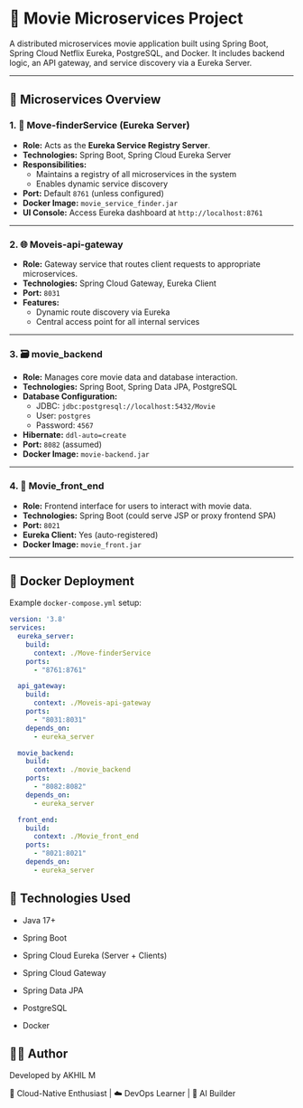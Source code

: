 # 🎥 Movie Microservices Project

A distributed microservices movie application built using Spring Boot, Spring Cloud Netflix Eureka, PostgreSQL, and Docker. It includes backend logic, an API gateway, and service discovery via a Eureka Server.

---

## 🧱 Microservices Overview

### 1. 🧭 Move-finderService (Eureka Server)
- **Role:** Acts as the **Eureka Service Registry Server**.
- **Technologies:** Spring Boot, Spring Cloud Eureka Server
- **Responsibilities:**
  - Maintains a registry of all microservices in the system
  - Enables dynamic service discovery
- **Port:** Default `8761` (unless configured)
- **Docker Image:** `movie_service_finder.jar`
- **UI Console:** Access Eureka dashboard at `http://localhost:8761`

---

### 2. 🌐 Moveis-api-gateway
- **Role:** Gateway service that routes client requests to appropriate microservices.
- **Technologies:** Spring Cloud Gateway, Eureka Client
- **Port:** `8031`
- **Features:**
  - Dynamic route discovery via Eureka
  - Central access point for all internal services

---

### 3. 🗃️ movie_backend
- **Role:** Manages core movie data and database interaction.
- **Technologies:** Spring Boot, Spring Data JPA, PostgreSQL
- **Database Configuration:**
  - JDBC: `jdbc:postgresql://localhost:5432/Movie`
  - User: `postgres`
  - Password: `4567`
- **Hibernate:** `ddl-auto=create`
- **Port:** `8082` (assumed)
- **Docker Image:** `movie-backend.jar`

---

### 4. 🎨 Movie_front_end
- **Role:** Frontend interface for users to interact with movie data.
- **Technologies:** Spring Boot (could serve JSP or proxy frontend SPA)
- **Port:** `8021`
- **Eureka Client:** Yes (auto-registered)
- **Docker Image:** `movie_front.jar`

---

## 🐳 Docker Deployment

Example `docker-compose.yml` setup:

```yaml
version: '3.8'
services:
  eureka_server:
    build:
      context: ./Move-finderService
    ports:
      - "8761:8761"

  api_gateway:
    build:
      context: ./Moveis-api-gateway
    ports:
      - "8031:8031"
    depends_on:
      - eureka_server

  movie_backend:
    build:
      context: ./movie_backend
    ports:
      - "8082:8082"
    depends_on:
      - eureka_server

  front_end:
    build:
      context: ./Movie_front_end
    ports:
      - "8021:8021"
    depends_on:
      - eureka_server
```
## 🧪 Technologies Used  
- Java 17+  

- Spring Boot  

- Spring Cloud Eureka (Server + Clients)  

- Spring Cloud Gateway  

- Spring Data JPA  

- PostgreSQL  

- Docker  


## 👨‍💻 Author  
Developed by AKHIL M  

🚀 Cloud-Native Enthusiast | ☁️ DevOps Learner | 🧠 AI Builder

